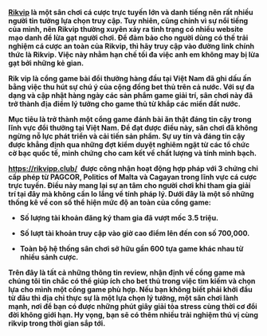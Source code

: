 <p><strong><a href="https://rikvipp.club/">Rikvip</a> l&agrave; một s&acirc;n chơi c&aacute; cược trực tuyến lớn v&agrave; danh tiếng n&ecirc;n rất nhiều người tin tưởng lựa chọn truy cập. Tuy nhi&ecirc;n, cũng ch&iacute;nh v&igrave; sự nổi tiếng của m&igrave;nh, n&ecirc;n Rikvip thường xuy&ecirc;n xảy ra t&igrave;nh trạng c&oacute; nhiều website mạo danh để lừa gạt người chơi. Để đảm bảo cho người d&ugrave;ng c&oacute; thế trải nghiệm c&aacute; cược an to&agrave;n của Rikvip, th&igrave; h&atilde;y truy cập v&agrave;o đường link ch&iacute;nh thức l&agrave; Rikvip. Việc n&agrave;y nhằm hạn chế tối đa việc anh em kh&ocirc;ng may bị lừa gạt bởi những kẻ gian.&nbsp;</strong></p>

<p><strong>Rik vip l&agrave; cổng game b&agrave;i đổi thưởng h&agrave;ng đầu tại Việt Nam đ&atilde; ghi dấu ấn bằng việc thu h&uacute;t sự ch&uacute; &yacute; của cộng đồng bet thủ tr&ecirc;n cả nước. Với sự đa dạng v&agrave; cập nhật h&agrave;ng ng&agrave;y c&aacute;c sản phẩm game giải tr&iacute;, s&acirc;n chơi n&agrave;y đ&atilde; trở th&agrave;nh địa điểm l&yacute; tưởng cho game thủ từ khắp c&aacute;c miền đất nước.</strong></p>

<p><strong>Mục ti&ecirc;u l&agrave; trở th&agrave;nh một cổng game đ&aacute;nh b&agrave;i ăn thật đ&aacute;ng tin cậy trong lĩnh vực đổi thưởng tại Việt Nam. Để đạt được điều n&agrave;y, s&acirc;n chơi đ&atilde; kh&ocirc;ng ngừng nỗ lực ph&aacute;t triển v&agrave; cải tiến sản phẩm. Sự uy t&iacute;n v&agrave; đ&aacute;ng tin cậy được khẳng định qua những đợt kiểm duyệt nghi&ecirc;m ngặt từ c&aacute;c tổ chức cờ bạc quốc tế, minh chứng cho cam kết về chất lượng v&agrave; t&iacute;nh minh bạch.</strong></p>

<p><strong><a href="https://rikvipp.club/">https://rikvipp.club/</a>&nbsp; được c&ocirc;ng nhận hoạt động hợp ph&aacute;p với 3 chứng chỉ cấp ph&eacute;p từ PAGCOR, Politics of Malta v&agrave; Cagayan trong lĩnh vực c&aacute; cược trực tuyến. Điều n&agrave;y mang lại sự an t&acirc;m cho người chơi khi tham gia giải tr&iacute; tại đ&acirc;y m&agrave; kh&ocirc;ng cần lo lắng về t&iacute;nh ph&aacute;p l&yacute;. Dưới đ&acirc;y l&agrave; một số những thống k&ecirc; về con số thể hiện mức độ an to&agrave;n của cổng game:</strong></p>

<ul>
	<li>
	<p><strong>Số lượng t&agrave;i khoản đăng k&yacute; tham gia đ&atilde; vượt mốc 3.5 triệu.</strong></p>
	</li>
	<li>
	<p><strong>Số lượt t&agrave;i khoản truy cập v&agrave;o giờ cao điểm l&ecirc;n đến con số 700,000.</strong></p>
	</li>
	<li>
	<p><strong>To&agrave;n bộ hệ thống s&acirc;n chơi sở hữu gần 600 tựa game kh&aacute;c nhau từ nhiều sảnh cược.</strong></p>
	</li>
</ul>

<p><strong>Tr&ecirc;n đ&acirc;y l&agrave; tất cả những th&ocirc;ng tin review, nhận định về cổng game m&agrave; ch&uacute;ng t&ocirc;i tin chắc c&oacute; thể gi&uacute;p &iacute;ch cho bet thủ trong việc t&igrave;m kiếm v&agrave; chọn lựa cho m&igrave;nh một cổng game ph&ugrave; hợp. Nếu bạn kh&ocirc;ng biết phải khởi đầu từ đ&acirc;u th&igrave; địa chỉ thực sự l&agrave; một lựa chọn l&yacute; tưởng, một s&acirc;n chơi l&agrave;nh mạnh, nơi để bạn c&oacute; được những ph&uacute;t gi&acirc;y giải tỏa stress c&ugrave;ng thời cơ đổi đời kh&ocirc;ng giới hạn. Hy vọng, bạn sẽ c&oacute; th&ecirc;m nhiều trải nghiệm th&uacute; vị c&ugrave;ng rikvip trong thời gian sắp tới.</strong></p>

<p>&nbsp;</p>
